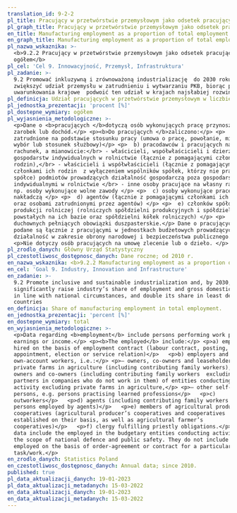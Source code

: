 ```yaml
---
translation_id: 9-2-2
pl_title: Pracujący w przetwórstwie przemysłowym jako odsetek pracujących ogółem
pl_graph_title: Pracujący w przetwórstwie przemysłowym jako odsetek pracujących ogółem
en_title: Manufacturing employment as a proportion of total employment
en_graph_title: Manufacturing employment as a proportion of total employment
pl_nazwa_wskaznika: >-
  <b>9.2.2 Pracujący w przetwórstwie przemysłowym jako odsetek pracujących
  ogółem</b>
pl_cel: 'Cel 9. Innowacyjność, Przemysł, Infrastruktura'
pl_zadanie: >-
  9.2 Promować inkluzywną i zrównoważoną industrializację  do 2030 roku znacznie
  zwiększyć udział przemysłu w zatrudnieniu i wytwarzaniu PKB, biorąc pod uwagę
  uwarunkowania krajowe  podwoić ten udział w krajach najsłabiej rozwiniętych.
pl_definicja: Udział pracujących w przetwórstwie przemysłowym w liczbie pracujących ogółem.
pl_jednostka_prezentacji: 'procent [%]'
pl_dostepne_wymiary: ogółem
pl_wyjasnienia_metodologiczne: >-
  <p>Dane o <b>pracujących </b>dotyczą osób wykonujących pracę przynoszącą im
  zarobek lub dochód.</p> <p><b>Do pracujących </b>zaliczono:</p> <p>  a) osoby
  zatrudnione na podstawie stosunku pracy (umowa o pracę, powołanie, mianowanie,
  wybór lub stosunek służbowy)</p> <p>  b) pracodawców i pracujących na własny
  rachunek, a mianowicie:</br> - właścicieli, współwłaścicieli i dzierżawców
  gospodarstw indywidualnych w rolnictwie (łącznie z pomagającymi członkami ich
  rodzin),</br> - właścicieli i współwłaścicieli (łącznie z pomagającymi
  członkami ich rodzin  z wyłączeniem wspólników spółek, którzy nie pracują w
  spółce) podmiotów prowadzących działalność gospodarczą poza gospodarstwami
  indywidualnymi w rolnictwie </br> - inne osoby pracujące na własny rachunek,
  np. osoby wykonujące wolne zawody </p> <p>  c) osoby wykonujące pracę
  nakładczą </p> <p>  d) agentów (łącznie z pomagającymi członkami ich rodzin
  oraz osobami zatrudnionymi przez agentów) </p> <p>  e) członków spółdzielni
  produkcji rolniczej (rolniczych spółdzielni produkcyjnych i spółdzielni
  powstałych na ich bazie oraz spółdzielni kółek rolniczych) </p> <p>  f)
  duchownych pełniących obowiązki duszpasterskie.</p> Dane o pracujących ogółem
  podane są łącznie z pracującymi w jednostkach budżetowych prowadzących
  działalność w zakresie obrony narodowej i bezpieczeństwa publicznego.</p>
  <p>Nie dotyczy osób pracujących na umowę zlecenie lub o dzieło. </p>
pl_zrodlo_danych: Główny Urząd Statystyczny
pl_czestotliwosc_dostępnosc_danych: Dane roczne; od 2010 r.
en_nazwa_wskaznika: <b>9.2.2 Manufacturing employment as a proportion of total employment</b>
en_cel: 'Goal 9. Industry, Innovation and Infrastructure'
en_zadanie: >-
  9.2 Promote inclusive and sustainable industrialization and, by 2030,
  significantly raise industry’s share of employment and gross domestic product,
  in line with national circumstances, and double its share in least developed
  countries
en_definicja: Share of manufacturing employment in total employment.
en_jednostka_prezentacji: 'percent [%]'
en_dostepne_wymiary: total
en_wyjasnienia_metodologiczne: >-
  <p>Data regarding <b>employment</b> include persons performing work providing
  earnings or income.</p> <p><b>The employed</b> include:</p> <p>a) employees
  hired on the basis of employment contract (labour contract, posting,
  appointment, election or service relation)</p>   <p>b) employers and
  own-account workers, i.e.:</p> <p>— owners, co-owners and leaseholders of
  private farms in agriculture (including contributing family workers),</p> <p>—
  owners and co-owners (including contributing family workers  excluding
  partners in companies who do not work in them) of entities conducting economic
  activity excluding private farms in agriculture,</p> <p>— other self-employed
  persons, e.g. persons practising learned professions</p>   <p>c)
  outworkers</p>   <p>d) agents (including contributing family workers and
  persons employed by agents)</p>   <p>e) members of agricultural production
  cooperatives (agricultural producer’s cooperatives and cooperatives
  established on their basis, as well as agricultural farmer’s
  cooperatives)</p>   <p>f) clergy fulfilling priestly obligations.</p> <p>The
  data include the employed in the budgetary entities conducting activity within
  the scope of national defence and public safety. They do not include persons
  employed on the basis of order-agreement or contract for a particular
  task/work.</p>
en_zrodlo_danych: Statistics Poland
en_czestotliwosc_dostępnosc_danych: Annual data; since 2010.
published: true
pl_data_aktualizacji_danych: 19-01-2023
pl_data_aktualizacji_metadanych: 15-03-2022
en_data_aktualizacji_danych: 19-01-2023
en_data_aktualizacji_metadanych: 15-03-2022
---
```

